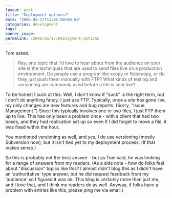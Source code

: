 ```yaml
---
layout: post
title: "Deployment options?"
date: "2006-05-17T11:05:00+06:00"
categories: development 
tags: 
banner_image: 
permalink: /2006/05/17/Deployment-options
---
```


Tom asked, 

<blockquote>
Ray, one topic that I'd love to hear about from the audience on your site is the techniques that are used to send files live on a production environment.  Do people use a program like xcopy or Robocopy, or do they just push them manually
with FTP? What kinds of testing and versioning are commonly used before a file is sent live?
</blockquote>

To be honest I suck at this. Well, I don't know if "suck" is the right term, but I don't do anything fancy. I just use FTP. Typically, once a site has gone live, my only changes are new features and bug reports. (Sorry, "Issue Management.") Since this typically involves one or two files, I just FTP them up to live. This has only been a problem once - with a client that had two boxes, and they had replication set up so even if I did forget to move a file, it was fixed within the hour.

You mentioned versioning as well, and yes, I do use versioning (mostly Subversion now), but it isn't tied yet to my deployment process. (If that makes sense.)

So this is probably not the best answer - but as Tom said, he was looking for a range of answers from my readers. (As a side note - how do folks feel about "discussion" topics like this? I almost didn't blog this as I didn't have an 'authoritative' type answer, but he did request feedback from my 'audience' so I figured it was ok. This blog is certainly more than just me, and I love that, and I think my readers do as well. Anyway, if folks have a problem with entries like this, please ping me via email.)
